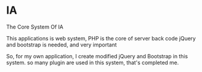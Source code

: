 IA
==

The Core System Of IA

This applications is web system, PHP is the core of server back code
jQuery and bootstrap is needed, and very important

So, for my own application, I create modified jQuery and Bootstrap in this system.
so many plugin are used in this system, that's completed me.
